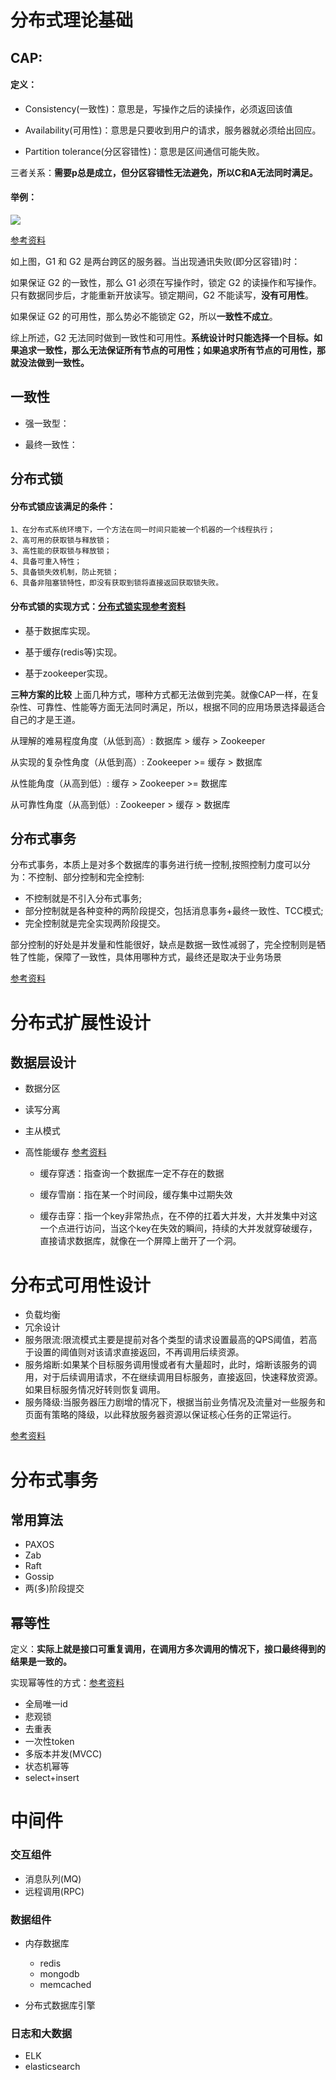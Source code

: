 # 分布式理论基础

## CAP:

#### 定义：

- Consistency(一致性)：意思是，写操作之后的读操作，必须返回该值

- Availability(可用性)：意思是只要收到用户的请求，服务器就必须给出回应。

- Partition tolerance(分区容错性)：意思是区间通信可能失败。

三者关系：**需要p总是成立，但分区容错性无法避免，所以C和A无法同时满足。**

#### 举例：

![](C:\Users\duoyi\Desktop\pic\1.png)

[参考资料](http://www.ruanyifeng.com/blog/2018/07/cap.html)

如上图，G1 和 G2 是两台跨区的服务器。当出现通讯失败(即分区容错)时：

如果保证 G2 的一致性，那么 G1 必须在写操作时，锁定 G2 的读操作和写操作。只有数据同步后，才能重新开放读写。锁定期间，G2 不能读写，**没有可用性**。

如果保证 G2 的可用性，那么势必不能锁定 G2，所以**一致性不成立**。

综上所述，G2 无法同时做到一致性和可用性。**系统设计时只能选择一个目标。如果追求一致性，那么无法保证所有节点的可用性；如果追求所有节点的可用性，那就没法做到一致性。**

## 一致性

- 强一致型：

- 最终一致性：

## 分布式锁

#### 分布式锁应该满足的条件：

````
1、在分布式系统环境下，一个方法在同一时间只能被一个机器的一个线程执行； 
2、高可用的获取锁与释放锁； 
3、高性能的获取锁与释放锁； 
4、具备可重入特性； 
5、具备锁失效机制，防止死锁； 
6、具备非阻塞锁特性，即没有获取到锁将直接返回获取锁失败。
````

#### 分布式锁的实现方式：[分布式锁实现参考资料](https://blog.csdn.net/wuzhiwei549/article/details/80692278)

- 基于数据库实现。

- 基于缓存(redis等)实现。

- 基于zookeeper实现。

**三种方案的比较**
上面几种方式，哪种方式都无法做到完美。就像CAP一样，在复杂性、可靠性、性能等方面无法同时满足，所以，根据不同的应用场景选择最适合自己的才是王道。

从理解的难易程度角度（从低到高）:
数据库 > 缓存 > Zookeeper

从实现的复杂性角度（从低到高）:
Zookeeper >= 缓存 > 数据库

从性能角度（从高到低）:
缓存 > Zookeeper >= 数据库

从可靠性角度（从高到低）:
Zookeeper > 缓存 > 数据库

## 分布式事务

分布式事务，本质上是对多个数据库的事务进行统一控制,按照控制力度可以分为：不控制、部分控制和完全控制: 

- 不控制就是不引入分布式事务;
- 部分控制就是各种变种的两阶段提交，包括消息事务+最终一致性、TCC模式;
- 完全控制就是完全实现两阶段提交。

部分控制的好处是并发量和性能很好，缺点是数据一致性减弱了，完全控制则是牺牲了性能，保障了一致性，具体用哪种方式，最终还是取决于业务场景

[参考资料](https://blog.csdn.net/wanghang88/article/details/79762761)

# 分布式扩展性设计

## 数据层设计

- 数据分区

- 读写分离

- 主从模式

- 高性能缓存  [参考资料](https://baijiahao.baidu.com/s?id=1619572269435584821&wfr=spider&for=pc)

  - 缓存穿透：指查询一个数据库一定不存在的数据

  - 缓存雪崩：指在某一个时间段，缓存集中过期失效

  - 缓存击穿：指一个key非常热点，在不停的扛着大并发，大并发集中对这一个点进行访问，当这个key在失效的瞬间，持续的大并发就穿破缓存，直接请求数据库，就像在一个屏障上凿开了一个洞。

# 分布式可用性设计

- 负载均衡
- 冗余设计
- 服务限流:限流模式主要是提前对各个类型的请求设置最高的QPS阈值，若高于设置的阈值则对该请求直接返回，不再调用后续资源。
- 服务熔断:如果某个目标服务调用慢或者有大量超时，此时，熔断该服务的调用，对于后续调用请求，不在继续调用目标服务，直接返回，快速释放资源。如果目标服务情况好转则恢复调用。
- 服务降级:当服务器压力剧增的情况下，根据当前业务情况及流量对一些服务和页面有策略的降级，以此释放服务器资源以保证核心任务的正常运行。

[参考资料](https://blog.csdn.net/llianlianpay/article/details/79768890)

# 分布式事务

## 常用算法

-  PAXOS
- Zab
- Raft
- Gossip
-  两(多)阶段提交

## 幂等性

定义：**实际上就是接口可重复调用，在调用方多次调用的情况下，接口最终得到的结果是一致的。**

实现幂等性的方式：[参考资料](http://www.sohu.com/a/284541897_100028126)

- 全局唯一id
- 悲观锁
- 去重表
- 一次性token
- 多版本并发(MVCC)
- 状态机幂等
- select+insert

#  中间件

### 交互组件

- 消息队列(MQ)
- 远程调用(RPC)

### 数据组件

- 内存数据库
  - redis
  - mongodb
  - memcached

- 分布式数据库引擎

### 日志和大数据

-  ELK
- elasticsearch






